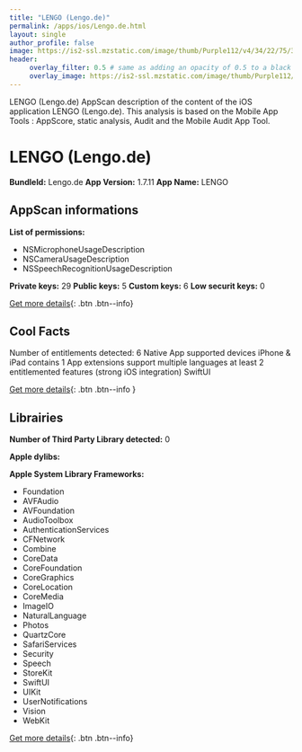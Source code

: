 ```yaml
---
title: "LENGO (Lengo.de)"
permalink: /apps/ios/Lengo.de.html
layout: single
author_profile: false
image: https://is2-ssl.mzstatic.com/image/thumb/Purple112/v4/34/22/75/342275b1-053c-9f3b-841f-97b878afc418/AppIcon_de-0-1x_U007emarketing-0-7-0-85-220.png/512x512bb.jpg
header: 
     overlay_filter: 0.5 # same as adding an opacity of 0.5 to a black background
     overlay_image: https://is2-ssl.mzstatic.com/image/thumb/Purple112/v4/34/22/75/342275b1-053c-9f3b-841f-97b878afc418/AppIcon_de-0-1x_U007emarketing-0-7-0-85-220.png/512x512bb.jpg
---
```

LENGO (Lengo.de) AppScan description of the content of the iOS application LENGO (Lengo.de). This analysis is based on the Mobile App Tools : AppScore, static analysis, Audit and the Mobile Audit App Tool.

# LENGO (Lengo.de)

**BundleId:** Lengo.de
**App Version:** 1.7.11
**App Name:** LENGO


## AppScan informations 

**List of permissions:** 
- NSMicrophoneUsageDescription
- NSCameraUsageDescription
- NSSpeechRecognitionUsageDescription
  
  
**Private keys:** 29
**Public keys:** 5
**Custom keys:** 6
**Low securit keys:** 0
  
[Get more details](/pricing.html){: .btn .btn--info}

## Cool Facts

Number of entitlements detected: 6
Native App
supported devices iPhone & iPad
contains 1 App extensions
support multiple languages
at least 2 entitlemented features (strong iOS integration)
SwiftUI
  
[Get more details](/pricing.html){: .btn .btn--info }

## Librairies 
**Number of Third Party Library detected:** 0


**Apple dylibs:**


**Apple System Library Frameworks:**
- Foundation
- AVFAudio
- AVFoundation
- AudioToolbox
- AuthenticationServices
- CFNetwork
- Combine
- CoreData
- CoreFoundation
- CoreGraphics
- CoreLocation
- CoreMedia
- ImageIO
- NaturalLanguage
- Photos
- QuartzCore
- SafariServices
- Security
- Speech
- StoreKit
- SwiftUI
- UIKit
- UserNotifications
- Vision
- WebKit


  
[Get more details](/pricing.html){: .btn .btn--info}

